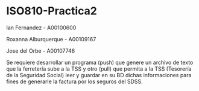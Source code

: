 # ISO810-Practica2

Ian Fernandez - A00100600

Roxanna Alburquerque - A00109167

Jose del Orbe - A00107746

Se requiere desarrollar un programa (push) que genere un archivo
de texto que la ferretería sube a la TSS y otro (pull) que permita a
la TSS (Tesorería de la Seguridad Social) leer y guardar en su BD
dichas informaciones para fines de generarle la factura por los
seguros del SDSS. 
